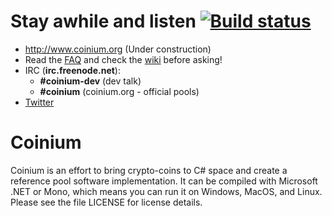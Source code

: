# Stay awhile and listen [![Build status](https://ci.appveyor.com/api/projects/status?id=98wrjchcbg5aaf97)](https://ci.appveyor.com/project/coinium)

* http://www.coinium.org (Under construction)
* Read the [FAQ](https://github.com/CoiniumServ/coinium/wiki/FAQ) and check the [wiki](https://github.com/CoiniumServ/coinium/wiki/) before asking!
* IRC (**irc.freenode.net**):
  - **#coinium-dev** (dev talk)
  - **#coinium** (coinium.org - official pools)
* [Twitter](http://twitter.com/coinium)
   
# Coinium

Coinium is an effort to bring crypto-coins to C# space and create a reference pool software implementation. It can be compiled with Microsoft .NET or Mono, which means you can run it on Windows, MacOS, and Linux. Please see the file LICENSE for license details.

